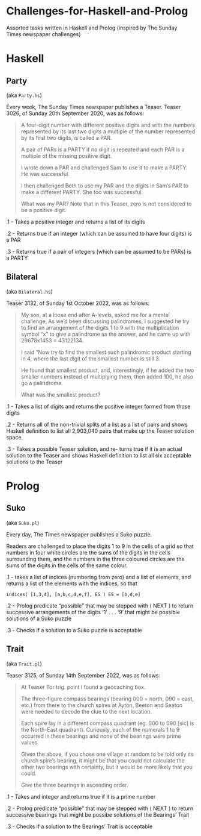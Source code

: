 # Challenges-for-Haskell-and-Prolog
Assorted tasks written in Haskell and Prolog (inspired by The Sunday Times newspaper challenges)

# Haskell
## Party
(aka `Party.hs`)

Every week, The Sunday Times newspaper publishes a Teaser. Teaser 3026, of Sunday 20th September 2020, was as follows:

> A four-digit number with different positive digits and with the numbers represented by its last two digits a multiple of the number represented by its first two digits, is called a PAR.
>
> A pair of PARs is a PARTY if no digit is repeated and each PAR is a multiple of the missing positive digit.
>
> I wrote down a PAR and challenged Sam to use it to make a PARTY. He was successful.
>
> I then challenged Beth to use my PAR and the digits in Sam’s PAR to make a different PARTY. She too was successful.
>
> What was my PAR? Note that in this Teaser, zero is not considered to be a positive digit.

.1 - Takes a positive integer and returns a list of its digits

.2 - Returns true if an integer (which can be assumed to have four digits) is a PAR

.3 - Returns true if a pair of integers (which can be assumed to be PARs) is a PARTY

## Bilateral
(aka `Bilateral.hs`)

Teaser 3132, of Sunday 1st October 2022, was as follows:

> My son, at a loose end after A-levels, asked me for a mental challenge, As we’d been discussing palindromes, I suggested he try to find an arrangement of the digits 1 to 9 with the multiplication symbol “x” to give a palindrome as the answer, and he came
> up with 29678x1453 = 43122134.
>
> I said “Now try to find the smallest such palindromic product starting in 4, where the last digit of the smallest number is still 3.
>
> He found that smallest product, and, interestingly, if he added the two smaller numbers instead of multiplying them, then added 100, he also go a palindrome.
>
> What was the smallest product?

.1 - Takes a list of digits and returns the positive integer formed from those digits

.2 - Returns all of the non-trivial splits of a list as a list of pairs and shows Haskell definition to list all 2,903,040 pairs that make up the Teaser solution space.

.3 - Takes a possible Teaser solution, and re- turns true if it is an actual solution to the Teaser and shows Haskell definition to list all six acceptable solutions to the Teaser


# Prolog

## Suko
(aka `Suko.pl`)

Every day, The Times newspaper publishes a Suko puzzle. 

Readers are challenged to place the digits 1 to 9 in the cells of a grid so that numbers in four white circles are the sums of the digits in the cells surrounding them, and the numbers in the three coloured circles are the sums of the digits in the cells of the same colour.

.1 - takes a list of indices (numbering from zero) and a list of elements, and returns a list of the elements with the indices, so that

`indices( [1,3,4], [a,b,c,d,e,f], ES ) ES = [b,d,e]`

.2 - Prolog predicate “possible” that may be stepped with ⟨ NEXT ⟩ to return successive arrangements of the digits ‘1’ . . . ‘9’ that might be possible solutions of a Suko puzzle

.3 - Checks if a solution to a Suko puzzle is acceptable


## Trait
(aka `Trait.pl`)

Teaser 3125, of Sunday 14th September 2022, was as follows:

> At Teaser Tor trig. point I found a geocaching box. 
>
> The three-figure compass bearings (bearing 000 = north, 090 = east, etc.) from there to the church spires at Ayton, Beeton and Seaton were needed to decode the clue to the next location.
>
> Each spire lay in a different compass quadrant (eg. 000 to 090 [sic] is the North-East quadrant). Curiously, each of the numerals 1 to 9 occurred in these bearings and none of the bearings were prime values.
>
> Given the above, if you chose one village at random to be told only its church spire’s bearing, it might be that you could not calculate the other two bearings with certainty, but it would be more likely that you could.
>
> Give the three bearings in ascending order.

.1 - Takes and integer and returns true if it is a prime number

.2 - Prolog predicate “possible” that may be stepped with ⟨ NEXT ⟩ to return successive bearings that might be possibe solutions of the Bearings’ Trait

.3 - Checks if a solution to the Bearings’ Trait is acceptable
